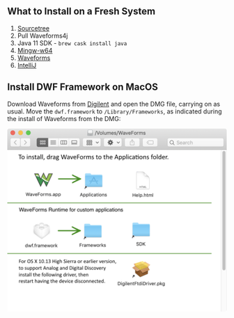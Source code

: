 ## What to Install on a Fresh System

1. [Sourcetree](https://www.sourcetreeapp.com/)
1. Pull Waveforms4j
1. Java 11 SDK - `brew cask install java`
1. [Mingw-w64](https://sourceforge.net/projects/mingw-w64/)
1. [Waveforms](https://reference.digilentinc.com/reference/software/waveforms/waveforms-3/start)
1. [IntelliJ](https://www.jetbrains.com/idea/download/index.html#section=windows)

## Install DWF Framework on MacOS

Download Waveforms from [Digilent](https://reference.digilentinc.com/reference/software/waveforms/waveforms-3/start) and open the DMG file, carrying on as usual. Move the `dwf.framework` to `/Library/Frameworks`, as indicated during the install of Waveforms from the DMG:


![](AD2_SDK/_img/Framework.png)
